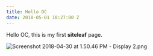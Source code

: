 ```yaml
---
title: Hello OC
date: 2018-05-01 18:27:00 Z
---
```


Hello OC, this is my first **siteleaf** page.

![Screenshot 2018-04-30 at 1.50.46 PM - Display 2.png](/uploads/Screenshot%202018-04-30%20at%201.50.46%20PM%20-%20Display%202.png)